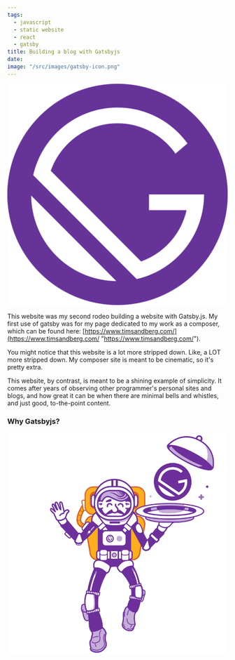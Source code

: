 ```yaml
---
tags:
  - javascript
  - static website
  - react
  - gatsby
title: Building a blog with Gatsbyjs
date:
image: "/src/images/gatsby-icon.png"
---
```


![Gatsby Logo](/src/images/gatsby-icon.png)

This website was my second rodeo building a website with Gatsby.js. My first use of gatsby was for my page dedicated to my work as a composer, which can be found here: [https://www.timsandberg.com/](https://www.timsandberg.com/ "https://www.timsandberg.com/").

You might notice that this website is a lot more stripped down. Like, a LOT more stripped down. My composer site is meant to be cinematic, so it's pretty extra.

This website, by contrast, is meant to be a shining example of simplicity. It comes after years of observing other programmer's personal sites and blogs, and how great it can be when there are minimal bells and whistles, and just good, to-the-point content.

### Why Gatsbyjs?

![Gatsby Astronaut](/src/images/gatsby-astronaut.png)
